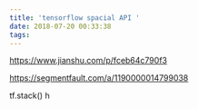 ```yaml
---
title: 'tensorflow spacial API '
date: 2018-07-20 00:33:38
tags:
---
```


https://www.jianshu.com/p/fceb64c790f3

https://segmentfault.com/a/1190000014799038


tf.stack()
h